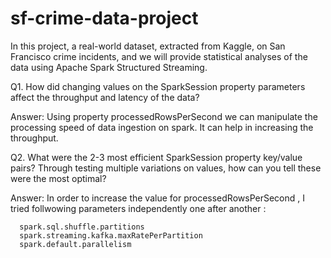 # sf-crime-data-project
In this project, a real-world dataset, extracted from Kaggle, on San Francisco crime incidents, and we will provide statistical analyses of the data using Apache Spark Structured Streaming. 

Q1. How did changing values on the SparkSession property parameters affect the throughput and latency of the data?

Answer: Using property processedRowsPerSecond we can manipulate the processing speed of data ingestion on spark. It can help in increasing the throughput.

Q2. What were the 2-3 most efficient SparkSession property key/value pairs? Through testing multiple variations on values, how can you tell these were the most optimal?

Answer: In order to increase the value for processedRowsPerSecond , I tried follwowing parameters independently one after another : 
      
      spark.sql.shuffle.partitions
      spark.streaming.kafka.maxRatePerPartition
      spark.default.parallelism
      
 
